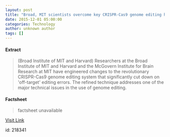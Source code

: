 ```yaml
---
layout: post
title: "Broad, MIT scientists overcome key CRISPR-Cas9 genome editing hurdle"
date: 2015-12-01 05:00:00
categories: Technology
author: unknown author
tags: []
---
```



#### Extract
>(Broad Institute of MIT and Harvard) Researchers at the Broad Institute of MIT and Harvard and the McGovern Institute for Brain Research at MIT have engineered changes to the revolutionary CRISPR-Cas9 genome editing system that significantly cut down on 'off-target' editing errors. The refined technique addresses one of the major technical issues in the use of genome editing.

#### Factsheet
>factsheet unavailable

[Visit Link](http://www.eurekalert.org/pub_releases/2015-12/biom-bms113015.php)

id:  218341
